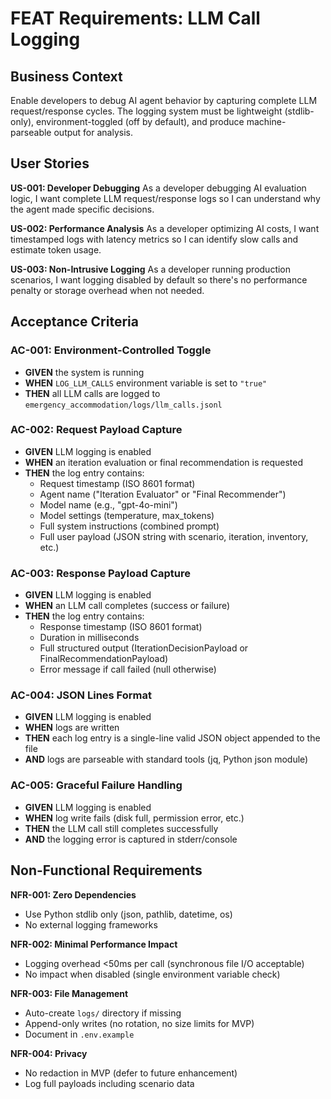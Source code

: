 # FEAT Requirements: LLM Call Logging

## Business Context

Enable developers to debug AI agent behavior by capturing complete LLM request/response cycles. The logging system must be lightweight (stdlib-only), environment-toggled (off by default), and produce machine-parseable output for analysis.

## User Stories

**US-001: Developer Debugging**
As a developer debugging AI evaluation logic, I want complete LLM request/response logs so I can understand why the agent made specific decisions.

**US-002: Performance Analysis**
As a developer optimizing AI costs, I want timestamped logs with latency metrics so I can identify slow calls and estimate token usage.

**US-003: Non-Intrusive Logging**
As a developer running production scenarios, I want logging disabled by default so there's no performance penalty or storage overhead when not needed.

## Acceptance Criteria

### AC-001: Environment-Controlled Toggle
- **GIVEN** the system is running
- **WHEN** `LOG_LLM_CALLS` environment variable is set to `"true"`
- **THEN** all LLM calls are logged to `emergency_accommodation/logs/llm_calls.jsonl`

### AC-002: Request Payload Capture
- **GIVEN** LLM logging is enabled
- **WHEN** an iteration evaluation or final recommendation is requested
- **THEN** the log entry contains:
  - Request timestamp (ISO 8601 format)
  - Agent name ("Iteration Evaluator" or "Final Recommender")
  - Model name (e.g., "gpt-4o-mini")
  - Model settings (temperature, max_tokens)
  - Full system instructions (combined prompt)
  - Full user payload (JSON string with scenario, iteration, inventory, etc.)

### AC-003: Response Payload Capture
- **GIVEN** LLM logging is enabled
- **WHEN** an LLM call completes (success or failure)
- **THEN** the log entry contains:
  - Response timestamp (ISO 8601 format)
  - Duration in milliseconds
  - Full structured output (IterationDecisionPayload or FinalRecommendationPayload)
  - Error message if call failed (null otherwise)

### AC-004: JSON Lines Format
- **GIVEN** LLM logging is enabled
- **WHEN** logs are written
- **THEN** each log entry is a single-line valid JSON object appended to the file
- **AND** logs are parseable with standard tools (jq, Python json module)

### AC-005: Graceful Failure Handling
- **GIVEN** LLM logging is enabled
- **WHEN** log write fails (disk full, permission error, etc.)
- **THEN** the LLM call still completes successfully
- **AND** the logging error is captured in stderr/console

## Non-Functional Requirements

**NFR-001: Zero Dependencies**
- Use Python stdlib only (json, pathlib, datetime, os)
- No external logging frameworks

**NFR-002: Minimal Performance Impact**
- Logging overhead <50ms per call (synchronous file I/O acceptable)
- No impact when disabled (single environment variable check)

**NFR-003: File Management**
- Auto-create `logs/` directory if missing
- Append-only writes (no rotation, no size limits for MVP)
- Document in `.env.example`

**NFR-004: Privacy**
- No redaction in MVP (defer to future enhancement)
- Log full payloads including scenario data
